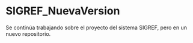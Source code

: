 # SIGREF_NuevaVersion
Se continúa trabajando sobre el proyecto del sistema SIGREF, pero en un nuevo repositorio.
